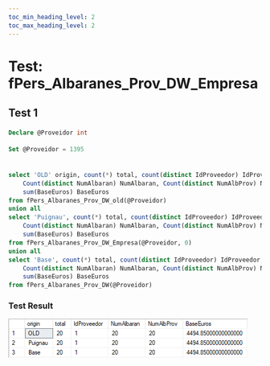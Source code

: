 ```yaml
---
toc_min_heading_level: 2
toc_max_heading_level: 2
---
```

# Test: fPers_Albaranes_Prov_DW_Empresa

## Test 1

```sql
Declare @Proveidor int

Set @Proveidor = 1395


select 'OLD' origin, count(*) total, count(distinct IdProveedor) IdProveedor, 
	Count(distinct NumAlbaran) NumAlbaran, Count(distinct NumAlbProv) NumAlbProv, 
	sum(BaseEuros) BaseEuros
from fPers_Albaranes_Prov_DW_old(@Proveidor)
union all
select 'Puignau', count(*) total, count(distinct IdProveedor) IdProveedor, 
	Count(distinct NumAlbaran) NumAlbaran, Count(distinct NumAlbProv) NumAlbProv, 
	sum(BaseEuros) BaseEuros
from fPers_Albaranes_Prov_DW_Empresa(@Proveidor, 0)
union all
select 'Base', count(*) total, count(distinct IdProveedor) IdProveedor, 
	Count(distinct NumAlbaran) NumAlbaran, Count(distinct NumAlbProv) NumAlbProv, 
	sum(BaseEuros) BaseEuros
from fPers_Albaranes_Prov_DW(@Proveidor)
```

### Test Result

![test_result_fPers_Albaranes_Prov_DW_Empresa]

[test_result_fPers_Albaranes_Prov_DW_Empresa]: /puignau-bcn/3394/test_scripts/test_result_fPers_Albaranes_Prov_DW_Empresa.png
